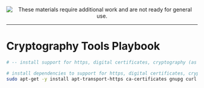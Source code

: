 <!--
Maintainer:   jeffskinnerbox@yahoo.com / www.jeffskinnerbox.me
Version:      0.0.1
-->


<div align="center">
<img src="http://www.foxbyrd.com/wp-content/uploads/2018/02/file-4.jpg" title="These materials require additional work and are not ready for general use." align="center">
</div>


----


# Cryptography Tools Playbook
```bash
# -- install support for https, digital certificates, cryptography (as root) ---

# install dependencies to support for https, digital certificates, cryptography
sudo apt-get -y install apt-transport-https ca-certificates gnupg curl lsb-release
```

